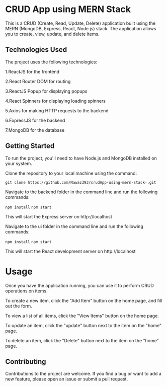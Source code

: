 # CRUD App using MERN Stack
This is a CRUD (Create, Read, Update, Delete) application built using the MERN (MongoDB, Express, React, Node.js) stack. The application allows you to create, view, update, and delete items.

## Technologies Used

The project uses the following technologies:

1.ReactJS for the frontend

2.React Router DOM for routing

3.ReactJS Popup for displaying popups

4.React Spinners for displaying loading spinners

5.Axios for making HTTP requests to the backend

6.ExpressJS for the backend

7.MongoDB for the database

## Getting Started

To run the project, you'll need to have Node.js and MongoDB installed on your system.

Clone the repository to your local machine using the command:


`git clone https://github.com/Nawaz393/crudApp-using-mern-stack-.git`


Navigate to the backend folder in the command line and run the following commands:


`npm install`
`npm start`

This will start the Express server on http://localhost

Navigate to the ui folder in the command line and run the following commands:

`npm install`
`npm start`

This will start the React development server on http://localhost



# Usage

Once you have the application running, you can use it to perform CRUD operations on items.

To create a new item, click the "Add Item" button on the home page, and fill out the form.

To view a list of all items, click the "View Items" button on the home page.

To update an item, click the "update" button next to the item on the "home" page.

To delete an item, click the "Delete" button next to the item on the "home" page.

## Contributing
Contributions to the project are welcome. If you find a bug or want to add a new feature, please open an issue or submit a pull request.
